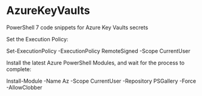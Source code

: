 # AzureKeyVaults
PowerShell 7 code snippets for Azure Key Vaults secrets

Set the Execution Policy:

Set-ExecutionPolicy -ExecutionPolicy RemoteSigned -Scope CurrentUser


Install the latest Azure PowerShell Modules, and wait for the process to complete:

Install-Module -Name Az -Scope CurrentUser -Repository PSGallery -Force -AllowClobber
